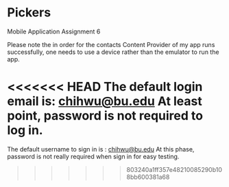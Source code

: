# Pickers
Mobile Application Assignment 6

Please note the in order for the contacts Content Provider of my app runs successfully, one
needs to use a device rather than the emulator to run the app. 

<<<<<<< HEAD
The default login email is:   chihwu@bu.edu
At least point, password is not required to log in.
=======
The default username to sign in is :  chihwu@bu.edu 
At this phase, password is not really required when sign in for easy testing.
>>>>>>> 803240a1ff357e48210085290b108bb600381a68
